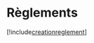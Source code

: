# Règlements

[!include[creationreglement](reglements.creationreglement.autogen.md)]








































































